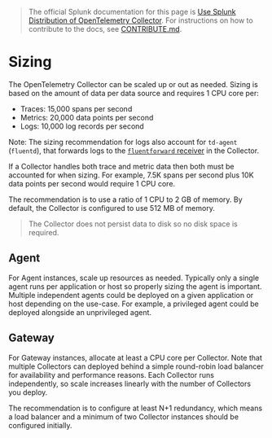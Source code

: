 > The official Splunk documentation for this page is [Use Splunk Distribution of OpenTelemetry Collector](https://docs.splunk.com/Observability/gdi/opentelemetry/resources.html). For instructions on how to contribute to the docs, see [CONTRIBUTE.md](../CONTRIBUTING#documentation.md).

# Sizing

The OpenTelemetry Collector can be scaled up or out as needed. Sizing is based
on the amount of data per data source and requires 1 CPU core per:

- Traces: 15,000 spans per second
- Metrics: 20,000 data points per second
- Logs: 10,000 log records per second

Note: The sizing recommendation for logs also account for `td-agent` (`fluentd`),
that forwards logs to the [`fluentforward` receiver](https://github.com/open-telemetry/opentelemetry-collector-contrib/tree/main/receiver/fluentforwardreceiver) in the Collector.

If a Collector handles both trace and metric data then both must be accounted
for when sizing. For example, 7.5K spans per second plus 10K data points per
second would require 1 CPU core.

The recommendation is to use a ratio of 1 CPU to 2 GB of memory. By default, the
Collector is configured to use 512 MB of memory.

> The Collector does not persist data to disk so no disk space is required.

## Agent

For Agent instances, scale up resources as needed. Typically only a single
agent runs per application or host so properly sizing the agent is important.
Multiple independent agents could be deployed on a given application or host
depending on the use-case. For example, a privileged agent could be deployed
alongside an unprivileged agent.

## Gateway

For Gateway instances, allocate at least a CPU core per Collector. Note that
multiple Collectors can deployed behind a simple round-robin load balancer for
availability and performance reasons. Each Collector runs independently, so
scale increases linearly with the number of Collectors you deploy.

The recommendation is to configure at least N+1 redundancy, which means a load
balancer and a minimum of two Collector instances should be configured
initially.
